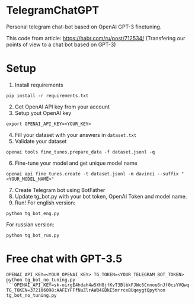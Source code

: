 # TelegramChatGPT
Personal telegram chat-bot based on OpenAI GPT-3 finetuning.

This code from article: https://habr.com/ru/post/712534/ (Transfering our points of view to a chat bot based on GPT-3)

# Setup
1. Install requirements
```
pip install -r requirements.txt
```
2. Get OpenAI API key from your account
3. Setup yout OpenAI key
```
export OPENAI_API_KEY=<YOUR_KEY>
```
4. Fill your dataset with your answers in `dataset.txt`
5. Validate your dataset
```
openai tools fine_tunes.prepare_data -f dataset.jsonl -q
```
6. Fine-tune your model and get unique model name
```
openai api fine_tunes.create -t dataset.jsonl -m davinci --suffix "<YOUR_MODEL_NAME>"
```
7. Create Telegram bot using BotFather
8. Update tg_bot.py with your bot token, OpenAI Token and model name.
9. Run!
For english version:
```
python tg_bot_eng.py
```
For russian version:
```
python tg_bot_rus.py
```

# Free chat with GPT-3.5
```
OPENAI_API_KEY=<YOUR_OPENAI_KEY> TG_TOKEN=<YOUR_TELEGRAM_BOT_TOKEN> python tg_bot_no_tuning.py
```OPENAI_API_KEY=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 TG_TOKEN=372106098:AAFEYFFfNuZlrAW84GBkE5mrrcxBUqeygtQpython tg_bot_no_tuning.py